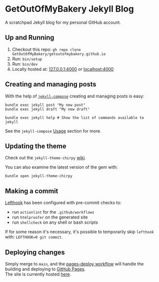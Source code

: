 # GetOutOfMyBakery Jekyll Blog
A scratchpad Jekyll blog for my personal GitHub account.

## Up and Running
1. Checkout this repo: `gh repo clone GetOutOfMyBakery/getoutofmybakery.github.io`
1. Run: `bin/setup`
1. Run: `bin/dev`
1. Locally hosted at: [127.0.0.1:4000](http://127.0.0.1:4000/) _or_ [localhost:4000](http://localhost:4000/)

## Creating and managing posts
With the help of [`jekyll-compose`](https://github.com/jekyll/jekyll-compose) creating and managing posts is easy:
``` shell
bundle exec jekyll post "My new post"
bundle exec jekyll draft "My new draft"

bundle exec jekyll help # Show the list of commands available to jekyll
```
See the `jekyll-compose` [Usage](https://github.com/jekyll/jekyll-compose?tab=readme-ov-file#usage) section for more.

## Updating the theme
Check out the `jekyll-theme-chirpy` [wiki](https://github.com/cotes2020/jekyll-theme-chirpy/wiki).

You can also examine the latest version of the gem with:
```shell
bundle open jekyll-theme-chirpy
```

## Making a commit
[Lefthook](https://github.com/evilmartians/lefthook/) has been configured with pre-commit checks to:
- run `actionlint` for the `.github/workflows`
- run `htmlproofer` on the generated site
- run `shellcheck` on any shell or bash scripts

If for some reason it's necessary, it's possible to temporarily skip `lefthook` with: `LEFTHOOK=0 git commit`.

## Deploying changes
Simply merge to `main`, and the [pages-deploy workflow](.github/workflows/pages-deploy.yml) will handle the building and deploying to [GitHub Pages](https://pages.github.com/).  
The site is currently hosted [here](https://getoutofmybakery.github.io/).
